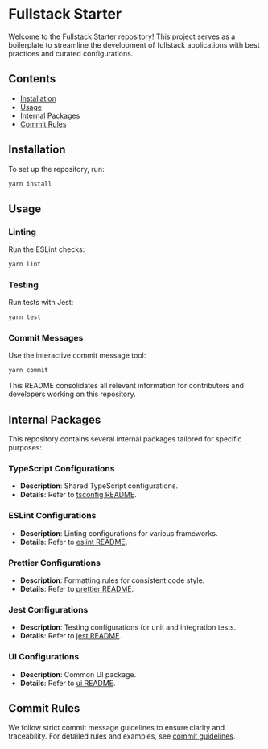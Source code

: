 # Fullstack Starter

Welcome to the Fullstack Starter repository! This project serves as a
boilerplate to streamline the development of fullstack applications with best
practices and curated configurations.

## Contents

- [Installation](#installation)
- [Usage](#usage)
- [Internal Packages](#internal-packages)
- [Commit Rules](#commit-rules)

## Installation

To set up the repository, run:

```sh
yarn install
```

## Usage

### Linting

Run the ESLint checks:

```sh
yarn lint
```

### Testing

Run tests with Jest:

```sh
yarn test
```

### Commit Messages

Use the interactive commit message tool:

```sh
yarn commit
```

This README consolidates all relevant information for contributors and
developers working on this repository.

## Internal Packages

This repository contains several internal packages tailored for specific
purposes:

### TypeScript Configurations

- **Description**: Shared TypeScript configurations.
- **Details**: Refer to [tsconfig README](packages/tsconfig/README.md).

### ESLint Configurations

- **Description**: Linting configurations for various frameworks.
- **Details**: Refer to [eslint README](packages/eslint/README.md).

### Prettier Configurations

- **Description**: Formatting rules for consistent code style.
- **Details**: Refer to [prettier README](packages/prettier/README.md).

### Jest Configurations

- **Description**: Testing configurations for unit and integration tests.
- **Details**: Refer to [jest README](packages/jest/README.md).

### UI Configurations

- **Description**: Common UI package.
- **Details**: Refer to [ui README](packages/ui/README.md).

## Commit Rules

We follow strict commit message guidelines to ensure clarity and traceability.
For detailed rules and examples, see [commit guidelines](docs/commit.md).
